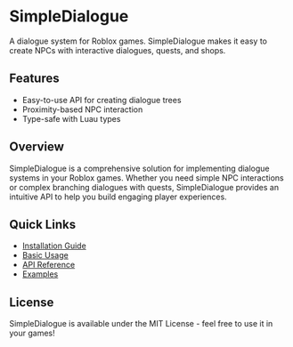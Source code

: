 # SimpleDialogue

A dialogue system for Roblox games. SimpleDialogue makes it easy to create NPCs with interactive dialogues, quests, and shops.

## Features

- Easy-to-use API for creating dialogue trees
- Proximity-based NPC interaction
- Type-safe with Luau types

## Overview

SimpleDialogue is a comprehensive solution for implementing dialogue systems in your Roblox games. Whether you need simple NPC interactions or complex branching dialogues with quests, SimpleDialogue provides an intuitive API to help you build engaging player experiences.

## Quick Links

- [Installation Guide](getting-started/installation.md)
- [Basic Usage](getting-started/basic-usage.md)
- [API Reference](api/core.md)
- [Examples](examples/simple-dialogue.md)

## License

SimpleDialogue is available under the MIT License - feel free to use it in your games!
